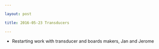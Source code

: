 ```yaml
---

layout: post

title: 2016-05-23 Transducers

---
```



-   Restarting work with transducer and boards makers, Jan and Jerome

